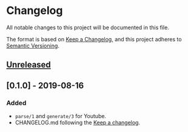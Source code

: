 # Changelog
All notable changes to this project will be documented in this file.

The format is based on [Keep a Changelog](https://keepachangelog.com/en/1.0.0/),
and this project adheres to [Semantic Versioning](https://semver.org/spec/v2.0.0.html).

## [Unreleased]

## [0.1.0] - 2019-08-16
### Added
- `parse/1` and `generate/3` for Youtube.
- CHANGELOG.md following the [Keep a changelog](http://keepachangelog.com/).

[Unreleased]: https://github.com/ccmikechen/videx/compare/v0.1.0...HEAD
[0.0.1]: https://github.com/ccmikechen/videx/releases/tag/v0.1.0
